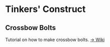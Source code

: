 # Tinkers' Construct

## Crossbow Bolts

Tutorial on how to make crossbow bolts.
[-> Wiki](https://tinkers-construct.fandom.com/wiki/Bolt)
